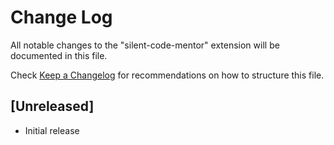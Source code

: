 # Change Log

All notable changes to the "silent-code-mentor" extension will be documented in this file.

Check [Keep a Changelog](http://keepachangelog.com/) for recommendations on how to structure this file.

## [Unreleased]

- Initial release